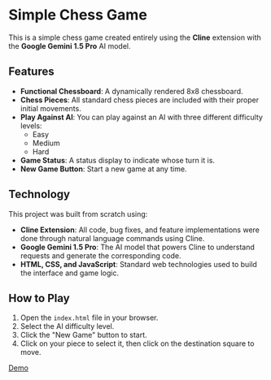 # Simple Chess Game

This is a simple chess game created entirely using the **Cline** extension with the **Google Gemini 1.5 Pro** AI model.

## Features

*   **Functional Chessboard**: A dynamically rendered 8x8 chessboard.
*   **Chess Pieces**: All standard chess pieces are included with their proper initial movements.
*   **Play Against AI**: You can play against an AI with three different difficulty levels:
    *   Easy
    *   Medium
    *   Hard
*   **Game Status**: A status display to indicate whose turn it is.
*   **New Game Button**: Start a new game at any time.

## Technology

This project was built from scratch using:

*   **Cline Extension**: All code, bug fixes, and feature implementations were done through natural language commands using Cline.
*   **Google Gemini 1.5 Pro**: The AI model that powers Cline to understand requests and generate the corresponding code.
*   **HTML, CSS, and JavaScript**: Standard web technologies used to build the interface and game logic.

## How to Play

1.  Open the `index.html` file in your browser.
2.  Select the AI difficulty level.
3.  Click the "New Game" button to start.
4.  Click on your piece to select it, then click on the destination square to move.

[Demo](https://simple-chess-game-three.vercel.app/)
